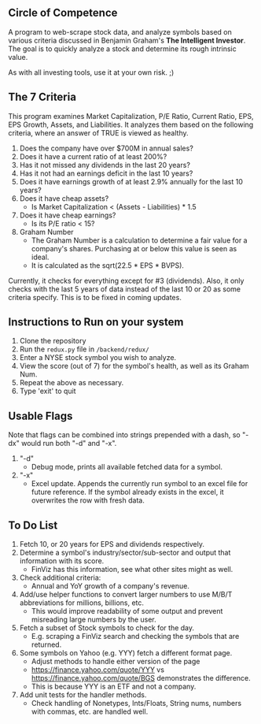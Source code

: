 ## Circle of Competence
A program to web-scrape stock data, and analyze symbols based on various criteria discussed in Benjamin Graham's __The Intelligent Investor__. The goal is to quickly analyze a stock and determine its rough intrinsic value.

As with all investing tools, use it at your own risk. ;)

## The 7 Criteria
This program examines Market Capitalization, P/E Ratio, Current Ratio, EPS, EPS Growth, Assets, and Liabilities. It analyzes them based on the following criteria, where an answer of TRUE is viewed as healthy.
1. Does the company have over $700M in annual sales? 
2. Does it have a current ratio of at least 200%?
3. Has it not missed any dividends in the last 20 years?
4. Has it not had an earnings deficit in the last 10 years?
5. Does it have earnings growth of at least 2.9% annually for the last 10 years?
6. Does it have cheap assets?
	* Is Market Capitalization < (Assets - Liabilities) * 1.5
7. Does it have cheap earnings?
	* Is its P/E ratio < 15?
8. Graham Number
	* The Graham Number is a calculation to determine a fair value for a company's shares. Purchasing at or below this value is seen as ideal.
	* It is calculated as the sqrt(22.5 * EPS * BVPS).

Currently, it checks for everything except for #3 (dividends). Also, it only checks with the last 5 years of data instead of the last 10 or 20 as some criteria specify. This is to be fixed in coming updates.

## Instructions to Run on your system
1. Clone the repository
2. Run the `redux.py` file in `/backend/redux/`
3. Enter a NYSE stock symbol you wish to analyze.
4. View the score (out of 7) for the symbol's health, as well as its Graham Num.
5. Repeat the above as necessary.
6. Type 'exit' to quit

## Usable Flags
Note that flags can be combined into strings prepended with a dash, so "-dx" would run both "-d" and "-x".

1. "-d"
	* Debug mode, prints all available fetched data for a symbol.
2. "-x"
	* Excel update. Appends the currently run symbol to an excel file for future reference. If the symbol already exists in the excel, it overwrites the row with fresh data.

## To Do List
1. Fetch 10, or 20 years for EPS and dividends respectively.
2. Determine a symbol's industry/sector/sub-sector and output that information with its score.
	* FinViz has this information, see what other sites might as well.
3. Check additional criteria:
	* Annual and YoY growth of a company's revenue.
4. Add/use helper functions to convert larger numbers to use M/B/T abbreviations for millions, billions, etc.
	* This would improve readability of some output and prevent misreading large numbers by the user.
5. Fetch a subset of Stock symbols to check for the day.
	* E.g. scraping a FinViz search and checking the symbols that are returned.
6. Some symbols on Yahoo (e.g. YYY) fetch a different format page.
	* Adjust methods to handle either version of the page
	* https://finance.yahoo.com/quote/YYY vs https://finance.yahoo.com/quote/BGS demonstrates the difference.
	* This is because YYY is an ETF and not a company.
7. Add unit tests for the handler methods.
	* Check handling of Nonetypes, Ints/Floats, String nums, numbers with commas, etc. are handled well.
